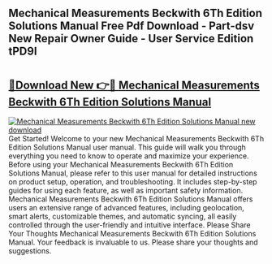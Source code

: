 ## Mechanical Measurements Beckwith 6Th Edition Solutions Manual Free Pdf Download - Part-dsv New Repair Owner Guide - User Service Edition tPD9l

# <h2><a href="http://bc83027.oget.top/?id=Mechanical+Measurements+Beckwith+6Th+Edition+Solutions+Manual">🔗Download New 👉🔴 Mechanical Measurements Beckwith 6Th Edition Solutions Manual</a></h2>

[![Mechanical Measurements Beckwith 6Th Edition Solutions Manual new download](https://i.imgur.com/5g1atiW.png)](http://bc83027.oget.top/?id=Mechanical+Measurements+Beckwith+6Th+Edition+Solutions+Manual)
Get Started! Welcome to your new Mechanical Measurements Beckwith 6Th Edition Solutions Manual user manual. This guide will walk you through everything you need to know to operate and maximize your experience. Before using your Mechanical Measurements Beckwith 6Th Edition Solutions Manual, please refer to this user manual for detailed instructions on product setup, operation, and troubleshooting. It includes step-by-step guides for using each feature, as well as important safety information. Mechanical Measurements Beckwith 6Th Edition Solutions Manual offers users an extensive range of advanced features, including geolocation, smart alerts, customizable themes, and automatic syncing, all easily controlled through the user-friendly and intuitive interface. Please Share Your Thoughts Mechanical Measurements Beckwith 6Th Edition Solutions Manual. Your feedback is invaluable to us. Please share your thoughts and suggestions.
